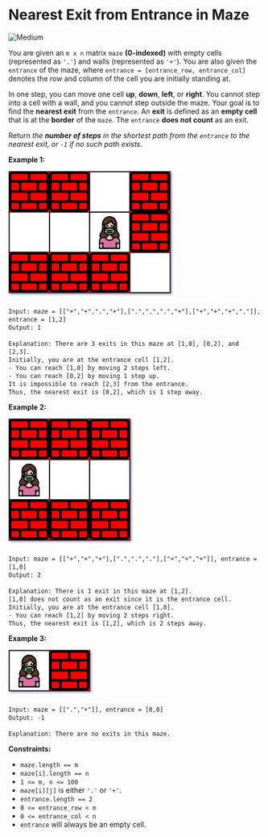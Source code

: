 # Nearest Exit from Entrance in Maze

![Medium](https://img.shields.io/badge/Difficulty-Medium-yellow)

You are given an `m x n` matrix `maze` **(0-indexed)** with empty cells (represented as `'.'`) and walls (represented as `'+'`). You are also given the `entrance` of the maze, where `entrance = [entrance_row, entrance_col]` denotes the row and column of the cell you are initially standing at.

In one step, you can move one cell **up**, **down**, **left**, or **right**. You cannot step into a cell with a wall, and you cannot step outside the maze. Your goal is to find the **nearest exit** from the `entrance`. An **exit** is defined as an **empty cell** that is at the **border** of the `maze`. The `entrance` **does not count** as an exit.

Return *the **number of steps** in the shortest path from the `entrance` to the nearest exit, or `-1` if no such path exists*.

 

**Example 1:**

![grid](grid1.jpg)

```
Input: maze = [["+","+",".","+"],[".",".",".","+"],["+","+","+","."]], entrance = [1,2]
Output: 1

Explanation: There are 3 exits in this maze at [1,0], [0,2], and [2,3].
Initially, you are at the entrance cell [1,2].
- You can reach [1,0] by moving 2 steps left.
- You can reach [0,2] by moving 1 step up.
It is impossible to reach [2,3] from the entrance.
Thus, the nearest exit is [0,2], which is 1 step away.
```

**Example 2:**

![grid](grid2.jpg)

```
Input: maze = [["+","+","+"],[".",".","."],["+","+","+"]], entrance = [1,0]
Output: 2

Explanation: There is 1 exit in this maze at [1,2].
[1,0] does not count as an exit since it is the entrance cell.
Initially, you are at the entrance cell [1,0].
- You can reach [1,2] by moving 2 steps right.
Thus, the nearest exit is [1,2], which is 2 steps away.
```
**Example 3:**

![grid](grid3.jpg)

```
Input: maze = [[".","+"]], entrance = [0,0]
Output: -1

Explanation: There are no exits in this maze.
```

**Constraints:**
- `maze.length == m`
- `maze[i].length == n`
- `1 <= m, n <= 100`
- `maze[i][j]` is either `'.'` or `'+'`.
- `entrance.length == 2`
- `0 <= entrance_row < m`
- `0 <= entrance_col < n`
- `entrance` will always be an empty cell.

